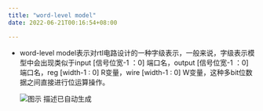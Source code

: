 ```yaml
---
title: "word-level model"
date: 2022-06-21T00:16:54+08:00

---
```


-   word-level
    model表示对rtl电路设计的一种字级表示，一般来说，字级表示模型中会出现类似于input
    [信号位宽-1 ：0] 端口名，output [信号位宽-1 ：0] 端口名，reg [width-1 : 0]
    R变量，wire [width-1 : 0] W变量，这种多bit位数据之间直接进行位运算操作。

    ![图示 描述已自动生成](media/8.png)
